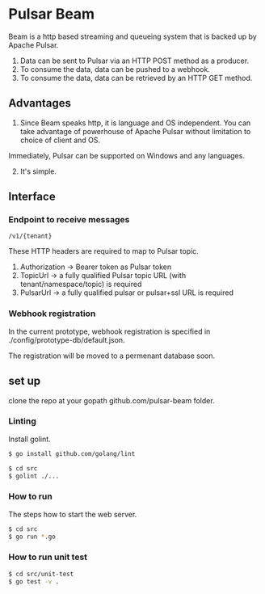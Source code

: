 # Pulsar Beam

Beam is a http based streaming and queueing system that is backed up by Apache Pulsar.

1. Data can be sent to Pulsar via an HTTP POST method as a producer.
2. To consume the data, data can be pushed to a webhook.
3. To consume the data, data can be retrieved by an HTTP GET method.

## Advantages
1. Since Beam speaks http, it is language and OS independent. You can take advantage of powerhouse of Apache Pulsar without limitation to choice of client and OS.

Immediately, Pulsar can be supported on Windows and any languages.

2. It's simple.

## Interface

### Endpoint to receive messages

```
/v1/{tenant}
```
These HTTP headers are required to map to Pulsar topic.
1. Authorization -> Bearer token as Pulsar token
2. TopicUrl -> a fully qualified Pulsar topic URL (with tenant/namespace/topic) is required
3. PulsarUrl -> a fully qualified pulsar or pulsar+ssl URL is required

### Webhook registration

In the current prototype, webhook registration is specified in ./config/prototype-db/default.json.

The registration will be moved to a permenant database soon.

## set up
clone the repo at your gopath github.com/pulsar-beam folder.

### Linting
Install golint.
```bash
$ go install github.com/golang/lint
```

```bash
$ cd src
$ golint ./...
```

### How to run 
The steps how to start the web server.
```bash
$ cd src
$ go run *.go
```

### How to run unit test
```bash
$ cd src/unit-test
$ go test -v .
```
